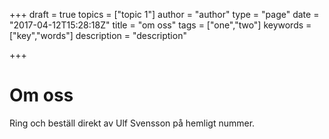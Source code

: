 +++
draft = true
topics = ["topic 1"]
author = "author"
type = "page"
date = "2017-04-12T15:28:18Z"
title = "om oss"
tags = ["one","two"]
keywords = ["key","words"]
description = "description"

+++
# Om oss

Ring och beställ direkt av Ulf Svensson på hemligt nummer.

